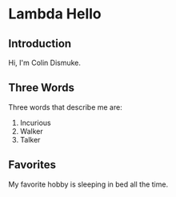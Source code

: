 # Lambda Hello

## Introduction
Hi, I'm Colin Dismuke. 

## Three Words
Three words that describe me are:
1. Incurious
2. Walker
3. Talker

## Favorites
My favorite hobby is sleeping in bed all the time.